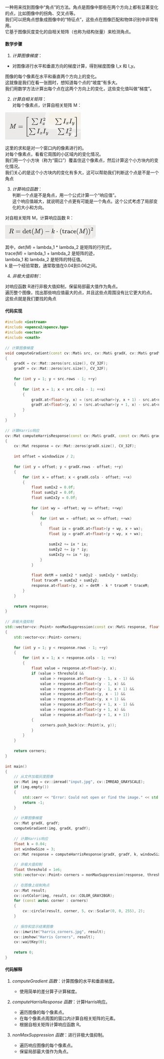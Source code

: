 
一种用来找到图像中“角点”的方法。角点是图像中那些在两个方向上都有显著变化的点，比如图像中的拐角、交叉点等。<br>
我们可以把角点想象成图像中的“特征点”，这些点在图像匹配和物体识别中非常有用。<br>
它基于图像灰度变化的自相关矩阵（也称为结构张量）来检测角点。<br>

#### 数学步骤

1. *计算图像梯度*：
- 对图像进行水平和垂直方向的梯度计算，得到梯度图像 I_x 和 I_y。<br>

图像的每个像素在水平和垂直两个方向上的变化。<br>
这就像是我们在看一张图时，想知道每个点的“坡度”有多大。<br>
我们用数学方法计算出每个点在这两个方向上的变化，这些变化值叫做“梯度”。<br>

2. *计算自相关矩阵*：<br>
对每个像素点，计算自相关矩阵 M：<br>

![自相关矩阵](image-11.png)

这里的求和是对一个窗口内的像素进行的。<br>
对每个像素点，看看它周围的小区域内的变化情况。<br>
我们用一个小方块（称为“窗口”）覆盖住这个像素点，然后计算这个小方块内的变化情况。<br>
我们关心的是这个小方块内的变化有多大，这可以帮助我们判断这个点是不是一个角点<br>

3. *计算响应函数*：<br>
判断一个点是不是角点，用一个公式计算一个“响应值”。<br>
这个响应值越大，就说明这个点更有可能是一个角点。这个公式考虑了局部变化的大小和方向。<br>

对自相关矩阵 M，计算响应函数 R：<br>

![响应函数](image-12.png)

其中，det(M) = lambda_1 * lambda_2 是矩阵的行列式，<br>
trace(M) = lambda_1 + lambda_2 是矩阵的迹，<br>
lambda_1 和 lambda_2 是矩阵的特征值。<br>
k 是一个经验常数，通常取值在0.04到0.06之间。<br>

4. *非极大值抑制*：<br>

对响应函数 R进行非极大值抑制，保留局部最大值作为角点。<br>
遍历整个图像，找出那些响应值最大的点，并且这些点周围没有比它更大的点。<br>
这些点就是我们要找的角点<br>

#### 代码实现

```cpp
#include <iostream>
#include <opencv2/opencv.hpp>
#include <vector>
#include <cmath>

// 计算图像梯度
void computeGradient(const cv::Mat& src, cv::Mat& gradX, cv::Mat& gradY) 
{
    gradX = cv::Mat::zeros(src.size(), CV_32F);
    gradY = cv::Mat::zeros(src.size(), CV_32F);

    for (int y = 1; y < src.rows - 1; ++y) 
    {
        for (int x = 1; x < src.cols - 1; ++x) 
        {
            gradX.at<float>(y, x) = (src.at<uchar>(y, x + 1) - src.at<uchar>(y, x - 1)) / 2.0f;
            gradY.at<float>(y, x) = (src.at<uchar>(y + 1, x) - src.at<uchar>(y - 1, x)) / 2.0f;
        }
    }
}

// 计算Harris响应
cv::Mat computeHarrisResponse(const cv::Mat& gradX, const cv::Mat& gradY, float k, int windowSize) 
{
    cv::Mat response = cv::Mat::zeros(gradX.size(), CV_32F);

    int offset = windowSize / 2;

    for (int y = offset; y < gradX.rows - offset; ++y) 
    {
        for (int x = offset; x < gradX.cols - offset; ++x) 
        {
            float sumIx2 = 0.0f;
            float sumIy2 = 0.0f;
            float sumIxIy = 0.0f;

            for (int wy = -offset; wy <= offset; ++wy) 
            {
                for (int wx = -offset; wx <= offset; ++wx) 
                {
                    float ix = gradX.at<float>(y + wy, x + wx);
                    float iy = gradY.at<float>(y + wy, x + wx);

                    sumIx2 += ix * ix;
                    sumIy2 += iy * iy;
                    sumIxIy += ix * iy;
                }
            }

            float detM = sumIx2 * sumIy2 - sumIxIy * sumIxIy;
            float traceM = sumIx2 + sumIy2;
            response.at<float>(y, x) = detM - k * traceM * traceM;
        }
    }

    return response;
}

// 非极大值抑制
std::vector<cv::Point> nonMaxSuppression(const cv::Mat& response, float threshold) 
{
    std::vector<cv::Point> corners;

    for (int y = 1; y < response.rows - 1; ++y) 
    {
        for (int x = 1; x < response.cols - 1; ++x) 
        {
            float value = response.at<float>(y, x);
            if (value > threshold &&
                value > response.at<float>(y - 1, x - 1) &&
                value > response.at<float>(y - 1, x) &&
                value > response.at<float>(y - 1, x + 1) &&
                value > response.at<float>(y, x - 1) &&
                value > response.at<float>(y, x + 1) &&
                value > response.at<float>(y + 1, x - 1) &&
                value > response.at<float>(y + 1, x) &&
                value > response.at<float>(y + 1, x + 1)) 
            {
                corners.push_back(cv::Point(x, y));
            }
        }
    }

    return corners;
}

int main() 
{
    // 从文件加载灰度图像
    cv::Mat img = cv::imread("input.jpg", cv::IMREAD_GRAYSCALE);
    if (img.empty()) 
    {
        std::cerr << "Error: Could not open or find the image." << std::endl;
        return -1;
    }

    // 计算图像梯度
    cv::Mat gradX, gradY;
    computeGradient(img, gradX, gradY);

    // 计算Harris响应
    float k = 0.04;
    int windowSize = 3;
    cv::Mat response = computeHarrisResponse(gradX, gradY, k, windowSize);

    // 非极大值抑制
    float threshold = 1e6;
    std::vector<cv::Point> corners = nonMaxSuppression(response, threshold);

    // 在图像上绘制角点
    cv::Mat result;
    cv::cvtColor(img, result, cv::COLOR_GRAY2BGR);
    for (const auto& corner : corners) 
    {
        cv::circle(result, corner, 5, cv::Scalar(0, 0, 255), 2);
    }

    // 保存和显示结果图像
    cv::imwrite("harris_corners.jpg", result);
    cv::imshow("Harris Corners", result);
    cv::waitKey(0);

    return 0;
}
```

#### 代码解释

1. *computeGradient 函数*：计算图像的水平和垂直梯度。
   - 使用简单的差分算子计算梯度。

2. *computeHarrisResponse 函数*：计算Harris响应。
   - 遍历图像的每个像素点。
   - 在每个像素点周围的窗口内计算自相关矩阵的元素。
   - 根据自相关矩阵计算响应函数 R。

3. *nonMaxSuppression 函数*：进行非极大值抑制。
   - 遍历响应图像的每个像素点。
   - 保留局部最大值作为角点。



